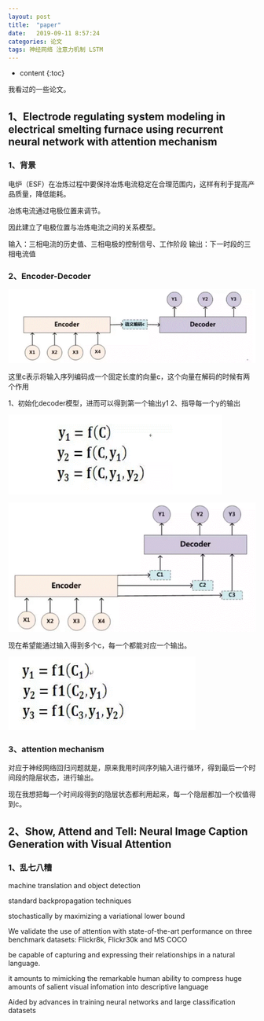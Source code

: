 ```yaml
---
layout: post
title:  "paper"
date:   2019-09-11 8:57:24
categories: 论文
tags: 神经网络 注意力机制 LSTM 
---
```


* content
{:toc}

我看过的一些论文。



## 1、Electrode regulating system modeling in electrical smelting furnace using recurrent neural network with attention mechanism

### 1、背景

电炉（ESF）在冶炼过程中要保持冶炼电流稳定在合理范围内，这样有利于提高产品质量，降低能耗。

冶炼电流通过电极位置来调节。

因此建立了电极位置与冶炼电流之间的关系模型。

输入：三相电流的历史值、三相电极的控制信号、工作阶段
输出：下一时段的三相电流值

### 2、Encoder-Decoder

![GIF](https://github.com/neuzhaoxin/neuzhaoxin.github.io/raw/master/_posts/pictures/paper-Electrode-regulating-system-modeling/encoder-decoder-1.gif)

这里c表示将输入序列编码成一个固定长度的向量c，这个向量在解码的时候有两个作用

1、初始化decoder模型，进而可以得到第一个输出y1
2、指导每一个y的输出

![GIF](https://github.com/neuzhaoxin/neuzhaoxin.github.io/raw/master/_posts/pictures/paper-Electrode-regulating-system-modeling/原始.gif)

![GIF](https://github.com/neuzhaoxin/neuzhaoxin.github.io/raw/master/_posts/pictures/paper-Electrode-regulating-system-modeling/encoder-decoder-2.gif)

现在希望能通过输入得到多个c，每一个都能对应一个输出。

![GIF](https://github.com/neuzhaoxin/neuzhaoxin.github.io/raw/master/_posts/pictures/paper-Electrode-regulating-system-modeling/现在.gif)

### 3、attention mechanism

对应于神经网络回归问题就是，原来我用时间序列输入进行循环，得到最后一个时间段的隐层状态，进行输出。

现在我想把每一个时间段得到的隐层状态都利用起来，每一个隐层都加一个权值得到c。



## 2、Show, Attend and Tell: Neural Image Caption Generation with Visual Attention

### 1、乱七八糟

machine translation and object detection

standard backpropagation techniques

stochastically by maximizing a variational lower bound

We validate the use of attention with state-of-the-art performance on three benchmark datasets: Flickr8k, Flickr30k and MS COCO

be capable of capturing and expressing their relationships in a natural language.

it amounts to mimicking the remarkable human ability to compress huge amounts of salient visual infomation into descriptive language

Aided by advances in training neural networks and large classification datasets  
